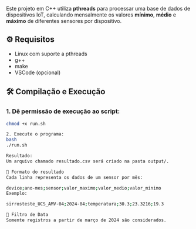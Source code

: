 Este projeto em C++ utiliza **pthreads** para processar uma base de dados de dispositivos IoT, calculando mensalmente os valores **mínimo**, **médio** e **máximo** de diferentes sensores por dispositivo.

## ⚙️ Requisitos

- Linux com suporte a pthreads
- g++
- make
- VSCode (opcional)

## 🛠️ Compilação e Execução

### 1. Dê permissão de execução ao script:

```bash
chmod +x run.sh

2. Execute o programa:
bash
./run.sh

Resultado:
Um arquivo chamado resultado.csv será criado na pasta output/.

📌 Formato do resultado
Cada linha representa os dados de um sensor por mês:

device;ano-mes;sensor;valor_maximo;valor_medio;valor_minimo
Exemplo:

sirrosteste_UCS_AMV-04;2024-04;temperatura;30.3;23.3216;19.3

📅 Filtro de Data
Somente registros a partir de março de 2024 são considerados.